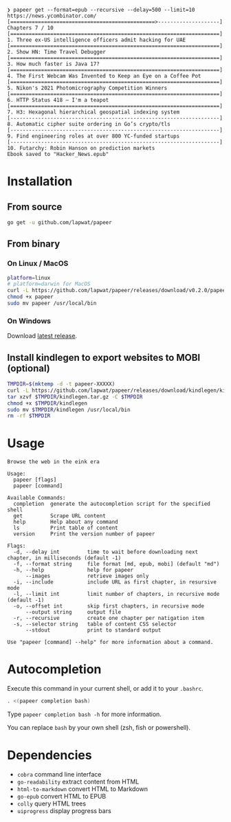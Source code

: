 ```
❯ papeer get --format=epub --recursive --delay=500 --limit=10 https://news.ycombinator.com/
[===============================================>--------------------] Chapters 7 / 10
[====================================================================] 1. Three ex-US intelligence officers admit hacking for UAE
[====================================================================] 2. Show HN: Time Travel Debugger
[====================================================================] 3. How much faster is Java 17?
[====================================================================] 4. The First Webcam Was Invented to Keep an Eye on a Coffee Pot
[====================================================================] 5. Nikon's 2021 Photomicrography Competition Winners
[====================================================================] 6. HTTP Status 418 – I'm a teapot
[====================================================================] 7. H3: Hexagonal hierarchical geospatial indexing system
[--------------------------------------------------------------------] 8. Automatic cipher suite ordering in Go’s crypto/tls
[--------------------------------------------------------------------] 9. Find engineering roles at over 800 YC-funded startups
[--------------------------------------------------------------------] 10. Futarchy: Robin Hanson on prediction markets
Ebook saved to "Hacker_News.epub"
```

# Installation

## From source

```sh
go get -u github.com/lapwat/papeer
```

## From binary

### On Linux / MacOS

```sh
platform=linux
# platform=darwin for MacOS
curl -L https://github.com/lapwat/papeer/releases/download/v0.2.0/papeer-v0.2.0-$platform-amd64 > papeer
chmod +x papeer
sudo mv papeer /usr/local/bin
```

### On Windows

Download [latest release](https://github.com/lapwat/papeer/releases/download/v0.2.0/papeer-v0.2.0-windows-amd64.exe).

## Install kindlegen to export websites to MOBI (optional)

```sh
TMPDIR=$(mktemp -d -t papeer-XXXXX)
curl -L https://github.com/lapwat/papeer/releases/download/kindlegen/kindlegen_linux_2.6_i386_v2_9.tar.gz > $TMPDIR/kindlegen.tar.gz
tar xzvf $TMPDIR/kindlegen.tar.gz -C $TMPDIR
chmod +x $TMPDIR/kindlegen
sudo mv $TMPDIR/kindlegen /usr/local/bin
rm -rf $TMPDIR
```

# Usage

```
Browse the web in the eink era

Usage:
  papeer [flags]
  papeer [command]

Available Commands:
  completion  generate the autocompletion script for the specified shell
  get         Scrape URL content
  help        Help about any command
  ls          Print table of content
  version     Print the version number of papeer

Flags:
  -d, --delay int         time to wait before downloading next chapter, in milliseconds (default -1)
  -f, --format string     file format [md, epub, mobi] (default "md")
  -h, --help              help for papeer
      --images            retrieve images only
  -i, --include           include URL as first chapter, in resursive mode
  -l, --limit int         limit number of chapters, in recursive mode (default -1)
  -o, --offset int        skip first chapters, in recursive mode
      --output string     output file
  -r, --recursive         create one chapter per natigation item
  -s, --selector string   table of content CSS selector
      --stdout            print to standard output

Use "papeer [command] --help" for more information about a command.
```

# Autocompletion

Execute this command in your current shell, or add it to your `.bashrc`.

```sh
. <(papeer completion bash)
```

Type `papeer completion bash -h` for more information.

You can replace `bash` by your own shell (zsh, fish or powershell).

# Dependencies

- `cobra` command line interface
- `go-readability` extract content from HTML
- `html-to-markdown` convert HTML to Markdown
- `go-epub` convert HTML to EPUB
- `colly` query HTML trees
- `uiprogress` display progress bars
